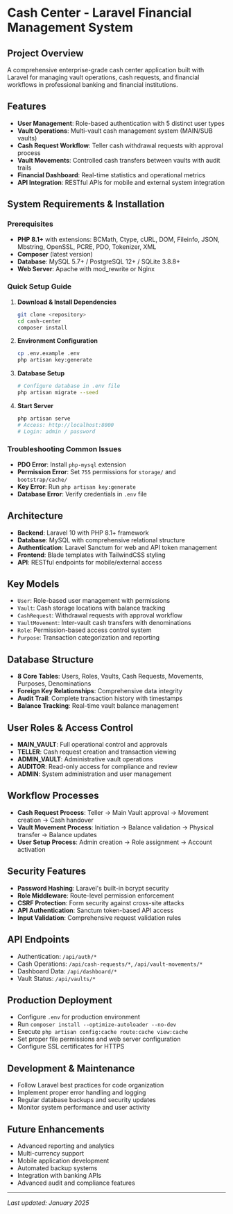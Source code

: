# Cash Center - Laravel Financial Management System

## Project Overview
A comprehensive enterprise-grade cash center application built with Laravel for managing vault operations, cash requests, and financial workflows in professional banking and financial institutions.

## Features
- **User Management**: Role-based authentication with 5 distinct user types
- **Vault Operations**: Multi-vault cash management system (MAIN/SUB vaults)
- **Cash Request Workflow**: Teller cash withdrawal requests with approval process
- **Vault Movements**: Controlled cash transfers between vaults with audit trails
- **Financial Dashboard**: Real-time statistics and operational metrics
- **API Integration**: RESTful APIs for mobile and external system integration

## System Requirements & Installation

### Prerequisites
- **PHP 8.1+** with extensions: BCMath, Ctype, cURL, DOM, Fileinfo, JSON, Mbstring, OpenSSL, PCRE, PDO, Tokenizer, XML
- **Composer** (latest version)
- **Database**: MySQL 5.7+ / PostgreSQL 12+ / SQLite 3.8.8+
- **Web Server**: Apache with mod_rewrite or Nginx

### Quick Setup Guide
1. **Download & Install Dependencies**
   ```bash
   git clone <repository>
   cd cash-center
   composer install
   ```

2. **Environment Configuration**
   ```bash
   cp .env.example .env
   php artisan key:generate
   ```

3. **Database Setup**
   ```bash
   # Configure database in .env file
   php artisan migrate --seed
   ```

4. **Start Server**
   ```bash
   php artisan serve
   # Access: http://localhost:8000
   # Login: admin / password
   ```

### Troubleshooting Common Issues
- **PDO Error**: Install `php-mysql` extension
- **Permission Error**: Set `755` permissions for `storage/` and `bootstrap/cache/`
- **Key Error**: Run `php artisan key:generate`
- **Database Error**: Verify credentials in `.env` file

## Architecture
- **Backend**: Laravel 10 with PHP 8.1+ framework
- **Database**: MySQL with comprehensive relational structure
- **Authentication**: Laravel Sanctum for web and API token management
- **Frontend**: Blade templates with TailwindCSS styling
- **API**: RESTful endpoints for mobile/external access

## Key Models
- `User`: Role-based user management with permissions
- `Vault`: Cash storage locations with balance tracking
- `CashRequest`: Withdrawal requests with approval workflow
- `VaultMovement`: Inter-vault cash transfers with denominations
- `Role`: Permission-based access control system
- `Purpose`: Transaction categorization and reporting

## Database Structure
- **8 Core Tables**: Users, Roles, Vaults, Cash Requests, Movements, Purposes, Denominations
- **Foreign Key Relationships**: Comprehensive data integrity
- **Audit Trail**: Complete transaction history with timestamps
- **Balance Tracking**: Real-time vault balance management

## User Roles & Access Control
- **MAIN_VAULT**: Full operational control and approvals
- **TELLER**: Cash request creation and transaction viewing  
- **ADMIN_VAULT**: Administrative vault operations
- **AUDITOR**: Read-only access for compliance and review
- **ADMIN**: System administration and user management

## Workflow Processes
- **Cash Request Process**: Teller → Main Vault approval → Movement creation → Cash handover
- **Vault Movement Process**: Initiation → Balance validation → Physical transfer → Balance updates
- **User Setup Process**: Admin creation → Role assignment → Account activation

## Security Features
- **Password Hashing**: Laravel's built-in bcrypt security
- **Role Middleware**: Route-level permission enforcement
- **CSRF Protection**: Form security against cross-site attacks
- **API Authentication**: Sanctum token-based API access
- **Input Validation**: Comprehensive request validation rules

## API Endpoints
- Authentication: `/api/auth/*`
- Cash Operations: `/api/cash-requests/*`, `/api/vault-movements/*`
- Dashboard Data: `/api/dashboard/*`
- Vault Status: `/api/vaults/*`

## Production Deployment
- Configure `.env` for production environment
- Run `composer install --optimize-autoloader --no-dev`
- Execute `php artisan config:cache route:cache view:cache`
- Set proper file permissions and web server configuration
- Configure SSL certificates for HTTPS

## Development & Maintenance
- Follow Laravel best practices for code organization
- Implement proper error handling and logging
- Regular database backups and security updates
- Monitor system performance and user activity

## Future Enhancements
- Advanced reporting and analytics
- Multi-currency support
- Mobile application development
- Automated backup systems
- Integration with banking APIs
- Advanced audit and compliance features

---
*Last updated: January 2025*

